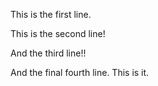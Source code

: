 This is the first line.

This is the second line!

And the third line!!

And the final fourth line. This is it. 
